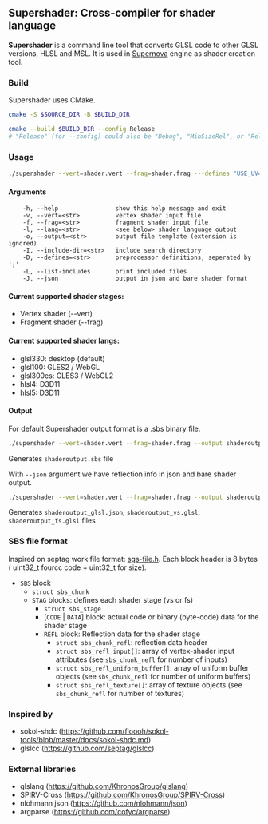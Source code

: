 ## Supershader: Cross-compiler for shader language

**Supershader** is a command line tool that converts GLSL code to other GLSL versions, HLSL and MSL.
It is used in [Supernova](https://github.com/supernovaengine/supernova) engine as shader creation tool.

### Build
Supershader uses CMake.

```bash
cmake -S $SOURCE_DIR -B $BUILD_DIR

cmake --build $BUILD_DIR --config Release
# "Release" (for --config) could also be "Debug", "MinSizeRel", or "RelWithDebInfo"
```

### Usage
```bash
./supershader --vert=shader.vert --frag=shader.frag ---defines "USE_UV=1; HAS_TEXTURE" --lang glsl330 --output shaderoutput --json
```

#### Arguments
```
    -h, --help                show this help message and exit
    -v, --vert=<str>          vertex shader input file
    -f, --frag=<str>          fragment shader input file
    -l, --lang=<str>          <see below> shader language output
    -o, --output=<str>        output file template (extension is ignored)
    -I, --include-dir=<str>   include search directory
    -D, --defines=<str>       preprocessor definitions, seperated by ';'
    -L, --list-includes       print included files
    -J, --json                output in json and bare shader format
```

#### Current supported shader stages:
- Vertex shader (--vert)
- Fragment shader (--frag)

#### Current supported shader langs:
- glsl330: desktop (default)
- glsl100: GLES2 / WebGL
- glsl300es: GLES3 / WebGL2
- hlsl4: D3D11
- hlsl5: D3D11

#### Output
For default Supershader output format is a .sbs binary file.

```bash
./supershader --vert=shader.vert --frag=shader.frag --output shaderoutput  --lang glsl330
```
Generates ```shaderoutput.sbs``` file

With ```--json``` argument we have reflection info in json and bare shader output.

```bash
./supershader --vert=shader.vert --frag=shader.frag --output shaderoutput  --lang glsl330 --json
```
Generates ```shaderoutput_glsl.json```, ```shaderoutput_vs.glsl```, ```shaderoutput_fs.glsl``` files

### SBS file format
Inspired on septag work file format: [sgs-file.h](https://github.com/septag/glslcc/blob/master/src/sgs-file.h).
Each block header is 8 bytes ( uint32_t fourcc code + uint32_t for size).
- `SBS` block
	- `struct sbs_chunk`
	- `STAG` blocks: defines each shader stage (vs or fs)
        - `struct sbs_stage`
		- [`CODE` | `DATA`] block: actual code or binary (byte-code) data for the shader stage
		- `REFL` block: Reflection data for the shader stage
			- `struct sbs_chunk_refl`: reflection data header
			- `struct sbs_refl_input[]`: array of vertex-shader input attributes (see `sbs_chunk_refl` for number of inputs)
			- `struct sbs_refl_uniform_buffer[]`: array of uniform buffer objects (see `sbs_chunk_refl` for number of uniform buffers)
			- `struct sbs_refl_texture[]`: array of texture objects (see `sbs_chunk_refl` for number of textures)


### Inspired by
- sokol-shdc (https://github.com/floooh/sokol-tools/blob/master/docs/sokol-shdc.md)
- glslcc (https://github.com/septag/glslcc)

### External libraries
- glslang (https://github.com/KhronosGroup/glslang)
- SPIRV-Cross (https://github.com/KhronosGroup/SPIRV-Cross)
- nlohmann json (https://github.com/nlohmann/json)
- argparse (https://github.com/cofyc/argparse)